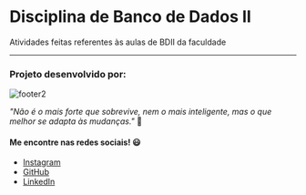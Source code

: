 # Disciplina de Banco de Dados II
 Atividades feitas referentes às aulas de BDII da faculdade
 
 ---
### Projeto desenvolvido por:
![footer2](https://user-images.githubusercontent.com/68975174/111400231-a91e6780-86a5-11eb-962c-f5729dbf982e.png)

*"Não é o mais forte que sobrevive, nem o mais inteligente, mas o que melhor se adapta às mudanças."* 🥇 
#### Me encontre nas redes sociais! 😃 
* [Instagram](https://www.instagram.com/saviosousa31/)
* [GitHub](https://github.com/saviosousa31)
* [LinkedIn](www.linkedin.com/in/sávio-soares-sousa-5b8780174)
